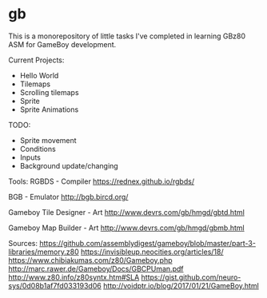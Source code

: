 # gb
This is a monorepository of little tasks I've completed in learning GBz80 ASM for GameBoy development.

Current Projects:
- Hello World
- Tilemaps
- Scrolling tilemaps
- Sprite
- Sprite Animations

TODO:
- Sprite movement
- Conditions
- Inputs
- Background update/changing

Tools:
RGBDS - Compiler
https://rednex.github.io/rgbds/

BGB - Emulator
http://bgb.bircd.org/

Gameboy Tile Designer - Art
http://www.devrs.com/gb/hmgd/gbtd.html

Gameboy Map Builder - Art
http://www.devrs.com/gb/hmgd/gbmb.html


Sources:
https://github.com/assemblydigest/gameboy/blob/master/part-3-libraries/memory.z80
https://invisibleup.neocities.org/articles/18/
https://www.chibiakumas.com/z80/Gameboy.php
http://marc.rawer.de/Gameboy/Docs/GBCPUman.pdf
http://www.z80.info/z80syntx.htm#SLA
https://gist.github.com/neuro-sys/0d08b1af7fd033193d06
http://voidptr.io/blog/2017/01/21/GameBoy.html